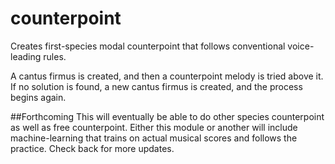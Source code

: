 # counterpoint
Creates first-species modal counterpoint that follows conventional voice-leading rules.

A cantus firmus is created, and then a counterpoint melody is tried above it. If no solution is found, a new cantus firmus is created, and the process begins again. 

##Forthcoming
This will eventually be able to do other species counterpoint as well as free counterpoint. Either this module or another will include machine-learning that trains on actual musical scores and follows the practice. Check back for more updates.
